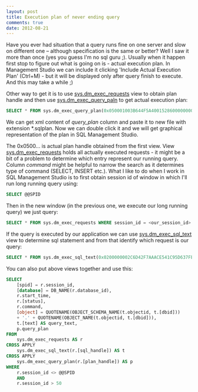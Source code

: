 ```yaml
--- 
layout: post
title: Execution plan of never ending query
comments: true
date: 2012-08-21
---
```

 
Have you ever had situation that a query runs fine on one server and slow on different one – although specification is the same or better? Well I saw it more than once (yes you guess I'm no sql guru ;). Usually when it happen first stop to figure out what is going on is - actual execution plan. In Management Studio we can include it clicking 'Include Actual Execution Plan' (Ctrl+M) - but it will be displayed only after query finish to execute. And this may take a while ;)

Other way to get it is to use [sys.dm_exec_requests][1] view to obtain plan handle and then use [sys.dm_exec_query_paln][2] to get actual execution plan:

``` sql 
SELECT * FROM sys.dm_exec_query_plan(0x050001003B644F5A40015286000000000000000000000000)
```

We can get xml content of *query_plan* column and paste it to new file with extension \*.sqlplan. 
Now we can double click it and we will get graphical representation of the plan in SQL Management Studio.
 
The 0x0500... is actual plan handle obtained from the first view. View [sys.dm_exec_requests][1] holds all actually executed requests - it might be a bit of a problem to determine which entry represent our running query. Column *command* might be helpful to narrow the search as it determines type of command (SELECT, INSERT etc.). What I like to do when I work in SQL Management Studio is to first obtain session id of window in which I'll run long running query using:

``` sql
SELECT @@SPID
```

Then in the new window (in the previous one, we execute our long running query) we just query:

``` sql
SELECT * FROM sys.dm_exec_requests WHERE session_id = <our_session_id>
```
 
If the query is executed by our application we can use [sys.dm_exec_sql_text][3] view to determine sql statement and from that identify which request is our query:

``` sql
SELECT * FROM sys.dm_exec_sql_text(0x0200000002C6D42F7AAACE541C95D637FEB5A6185258B435)
```
 
You can also put above views together and use this:

``` sql
SELECT
    [spid] = r.session_id,
    [database] = DB_NAME(r.database_id),
    r.start_time,
    r.[status],
    r.command,
    [object] = QUOTENAME(OBJECT_SCHEMA_NAME(t.objectid, t.[dbid]))
    + '.' + QUOTENAME(OBJECT_NAME(t.objectid, t.[dbid])),
    t.[text] AS query_text,
    p.query_plan
FROM
    sys.dm_exec_requests AS r
CROSS APPLY
    sys.dm_exec_sql_text(r.[sql_handle]) AS t
CROSS APPLY
    sys.dm_exec_query_plan(r.[plan_handle]) AS p
WHERE
    r.session_id <> @@SPID
    AND 
    r.session_id > 50
```
 
 
 
 
 
 
[1]:http://msdn.microsoft.com/en-us/library/ms177648%28v=sql.90%29.aspx
[2]: http://msdn.microsoft.com/en-us/library/ms189747.aspx
[3]: http://msdn.microsoft.com/en-us/library/ms181929.aspx
